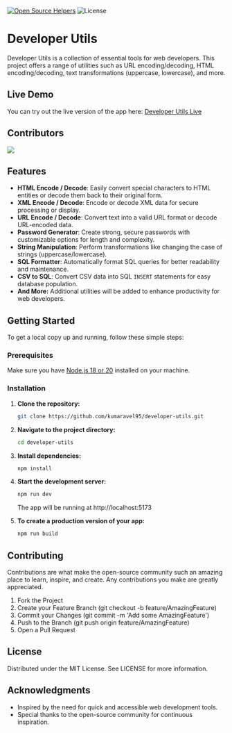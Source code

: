 [![Open Source Helpers](https://www.codetriage.com/kumaravel95/developer-utils/badges/users.svg)](https://www.codetriage.com/kumaravel95/developer-utils) ![License](https://img.shields.io/badge/license-MIT-blue)

# Developer Utils

Developer Utils is a collection of essential tools for web developers. This project offers a range of utilities such as URL encoding/decoding, HTML encoding/decoding, text transformations (uppercase, lowercase), and more.

## Live Demo

You can try out the live version of the app here: [Developer Utils Live](https://developer-utils.vercel.app/)  

## Contributors
<a href="https://github.com/kumaravel95/developer-utils/graphs/contributors">
  <img src="https://contrib.rocks/image?repo=kumaravel95/developer-utils" />
</a>

## Features

- **HTML Encode / Decode**: Easily convert special characters to HTML entities or decode them back to their original form.
- **XML Encode / Decode**: Encode or decode XML data for secure processing or display.
- **URL Encode / Decode**: Convert text into a valid URL format or decode URL-encoded data.
- **Password Generator**: Create strong, secure passwords with customizable options for length and complexity.
- **String Manipulation**: Perform transformations like changing the case of strings (uppercase/lowercase).
- **SQL Formatter**: Automatically format SQL queries for better readability and maintenance.
- **CSV to SQL**: Convert CSV data into SQL `INSERT` statements for easy database population.
- **And More:** Additional utilities will be added to enhance productivity for web developers.

## Getting Started

To get a local copy up and running, follow these simple steps:

### Prerequisites

Make sure you have [Node.js 18 or 20](https://nodejs.org/) installed on your machine.

### Installation

1. **Clone the repository:**

   ```bash
   git clone https://github.com/kumaravel95/developer-utils.git
   ```

2. **Navigate to the project directory:**

    ```bash
    cd developer-utils
    ```

3. **Install dependencies:**

    ```bash
    npm install
    ```
    
4. **Start the development server:**

    ```bash
    npm run dev
    ```
    The app will be running at http://localhost:5173

5. **To create a production version of your app:**
    ```bash
    npm run build
    ```

## Contributing
Contributions are what make the open-source community such an amazing place to learn, inspire, and create. Any contributions you make are greatly appreciated.

1. Fork the Project
2. Create your Feature Branch (git checkout -b feature/AmazingFeature)
3. Commit your Changes (git commit -m 'Add some AmazingFeature')
4. Push to the Branch (git push origin feature/AmazingFeature)
5. Open a Pull Request

## License
Distributed under the MIT License. See LICENSE for more information.


## Acknowledgments
 - Inspired by the need for quick and accessible web development tools.
 - Special thanks to the open-source community for continuous inspiration.
